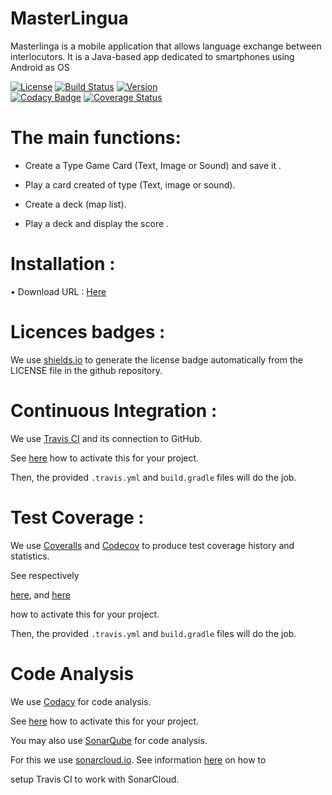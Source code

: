 # MasterLingua

Masterlinga is a mobile application that allows language exchange between interlocutors. It is a Java-based app dedicated to smartphones
using Android as OS

[![License](https://img.shields.io/badge/License-Apache%202.0-blue.svg)](https://opensource.org/licenses/Apache-2.0)
[![Build Status](https://travis-ci.com/AmelieALLIN/MasterLingua.svg?branch=master)](https://travis-ci.com/AmelieALLIN/MasterLingua)
[![Version](https://img.shields.io/github/tag/AmelieALLIN/MasterLingua.svg?label=version&style=flat-square)](build.gradle)<br/>
[![Codacy Badge](https://api.codacy.com/project/badge/Grade/d950f4bc7cb244779eb8b1fd98855f47)](https://www.codacy.com/gh/AmelieALLIN/MasterLingua?utm_source=github.com&amp;utm_medium=referral&amp;utm_content=MasterLingua/MasterLingua&amp;utm_campaign=Badge_Grade)
[![Coverage Status](https://coveralls.io/repos/github/AmelieALLIN/MasterLingua/badge.svg?branch=master)](https://coveralls.io/github/AmelieALLIN/MasterLingua?branch=master)


# The main functions:

 - Create a Type Game Card (Text, Image or Sound) and save it .
  
 - Play a card created of type (Text, image or sound).
  
 - Create a deck (map list).
  
 - Play a deck and display the score .
 
# Installation :

•	Download URL  : [Here](https://github.com/AmelieALLIN/MasterLingua/raw/apk/app-debug.apk)

# Licences badges :

We use [shields.io](https://img.shields.io) to generate the license badge automatically from the LICENSE file in the github repository.


# Continuous Integration :

 We use [Travis CI](https://travis-ci.org/) and its connection to GitHub.
 
 See [here](https://docs.travis-ci.com/user/for-beginners) how to activate this for your project.
 
 Then, the provided ```.travis.yml``` and ```build.gradle``` files will do the job.
    

# Test Coverage :

  We use [Coveralls](https://coveralls.io/) and [Codecov](https://codecov.io/) to produce test coverage history and statistics.
  
  See respectively
  
  [here](https://coveralls.zendesk.com/hc/en-us), and [here](https://github.com/codecov/example-gradle) 
  
  how to activate this for your   project.
  
  Then, the provided ```.travis.yml``` and ```build.gradle``` files will do the job.
  

# Code Analysis

We use [Codacy](https://www.codacy.com) for code analysis.

See [here](https://support.codacy.com/hc/en-us/sections/201760869-Integrations) how to activate this for your project.
	
You may also use [SonarQube](http://www.sonarqube.org/) for code analysis.

For this we use [sonarcloud.io](https://sonarcloud.io). See information [here](https://docs.travis-ci.com/user/sonarcloud/) on how to 

setup Travis CI to work with SonarCloud.






